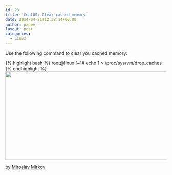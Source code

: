 ```yaml
---
id: 23
title: 'CentOS: Clear cached memory'
date: 2014-04-21T12:38:14+00:00
author: panev
layout: post
categories:
  - Linux
---
```

Use the following command to clear you cached memory:

{% highlight bash %}
root@linux [~]# echo 1 > /proc/sys/vm/drop_caches 
{% endhighlight %}
<img src="https://mirkov.info/wp-content/uploads/2014/04/cache.png" width="750" height="277" class="alignnone" /> 

by <a href="https://mirkov.info/centos-clear-cached-memory/" target="_blank">Miroslav Mirkov</a>